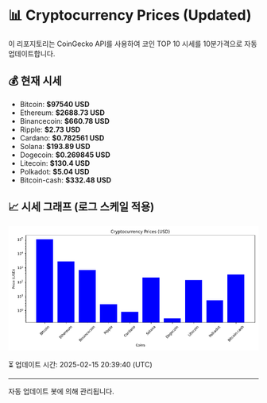 
# 📊 Cryptocurrency Prices (Updated)

이 리포지토리는 CoinGecko API를 사용하여 코인 TOP 10 시세를 10분가격으로 자동 업데이트합니다.

## 💰 현재 시세
- Bitcoin: **$97540 USD**
- Ethereum: **$2688.73 USD**
- Binancecoin: **$660.78 USD**
- Ripple: **$2.73 USD**
- Cardano: **$0.782561 USD**
- Solana: **$193.89 USD**
- Dogecoin: **$0.269845 USD**
- Litecoin: **$130.4 USD**
- Polkadot: **$5.04 USD**
- Bitcoin-cash: **$332.48 USD**

## 📈 시세 그래프 (로그 스케일 적용)
![Crypto Prices](crypto_prices.png)

⏳ 업데이트 시간: 2025-02-15 20:39:40 (UTC)

---
자동 업데이트 봇에 의해 관리됩니다.
